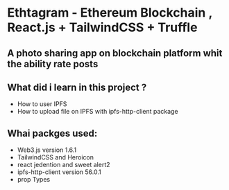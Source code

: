 # Ethtagram - Ethereum Blockchain , React.js + TailwindCSS + Truffle
## A photo sharing app on blockchain platform whit the ability rate posts 

## What did i learn in this project ?
  <ul>
  <li> How to user IPFS  </li>
  <li> How to upload file on IPFS with ipfs-http-client package </li>
 
  </ul>

## Whai packges used: 
<ul>
  <li>Web3.js version 1.6.1 </li>
  <li>TailwindCSS and Heroicon </li>
  <li> react jedention and sweet alert2 </li>
  <li> ipfs-http-client version 56.0.1 </li>
  <li> prop Types </li>
</ul>


